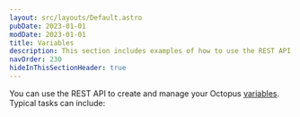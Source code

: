 ```yaml
---
layout: src/layouts/Default.astro
pubDate: 2023-01-01
modDate: 2023-01-01
title: Variables
description: This section includes examples of how to use the REST API to create and manage variables in Octopus.
navOrder: 230
hideInThisSectionHeader: true
---
```

You can use the REST API to create and manage your Octopus [variables](/docs/projects/variables). Typical tasks can include:
